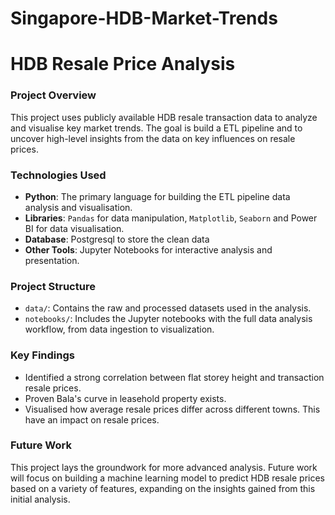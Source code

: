 # Singapore-HDB-Market-Trends

# HDB Resale Price Analysis

### Project Overview
This project uses publicly available HDB resale transaction data to analyze and visualise key market trends. The goal is build a ETL pipeline and to uncover high-level insights from the data on key influences on resale prices.

### Technologies Used
-   **Python**: The primary language for building the ETL pipeline data analysis and visualisation.
-   **Libraries**: `Pandas` for data manipulation, `Matplotlib`, `Seaborn` and Power BI for data visualisation.
-   **Database**: Postgresql to store the clean data
-   **Other Tools**: Jupyter Notebooks for interactive analysis and presentation.

### Project Structure
-   `data/`: Contains the raw and processed datasets used in the analysis.
-   `notebooks/`: Includes the Jupyter notebooks with the full data analysis workflow, from data ingestion to visualization.

### Key Findings
* Identified a strong correlation between flat storey height and transaction resale prices.
* Proven Bala's curve in leasehold property exists. 
* Visualised how average resale prices differ across different towns. This have an impact on resale prices.

### Future Work
This project lays the groundwork for more advanced analysis. Future work will focus on building a machine learning model to predict HDB resale prices based on a variety of features, expanding on the insights gained from this initial analysis.
